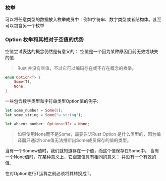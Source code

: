 ### 枚举
可以将任意类型的数据放入枚举成员中：例如字符串、数字类型或者结构体。甚至可以包含另一个枚举

### Option 枚举和其相对于空值的优势
空值尝试表达的概念仍然是有意义的： 空值是一个因为某种原因目前无效或缺失的值.
> Rust 并没有空值，不过它可以编码存在或不存在概念的枚举。
```Rust
enum Option<T> {
    Some(T),
    None,
}
```
一些包含数字类型和字符串类型Option值的例子:
```Rust
let some_number = Some(5);
let some_string = Some("a string");

let absent_number: Option<i32> = None;
```
> 如果使用None而不是Some，需要告诉Rust Option<T> 是什么类型的，因为编译器只通过None值无法推断出Some成员保存的值的类型。

当有一个Somew值时，我们就知道存在一个值，而这个值保存在Some中。
当有一个None值时，在某种意义上，它跟空值具有相同的意义： 并没有一个有效的值。

在对Option<T>进行T运算之前必须将其转换成T。